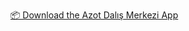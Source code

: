 <a href="https://github.com/BGSTA9/Azot_Dive_Index/releases/download/v1.0/Azot_Dive_Index.zip"
   download="Azot_Dive_Index.zip">
  📦 Download the Azot Dalış Merkezi App
</a>

